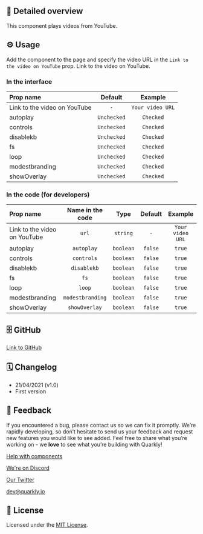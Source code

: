 ## 📖 Detailed overview

This component plays videos from YouTube.

## ⚙️ Usage

Add the component to the page and specify the video URL in the `Link to the video on YouTube` prop. Link to the video on YouTube.

### In the interface

| Prop name                    |   Default   |     Example      |
| :--------------------------- | :---------: | :--------------: |
| Link to the video on YouTube |     `-`     | `Your video URL` |
| autoplay                     | `Unchecked` |    `Checked`     |
| controls                     | `Unchecked` |    `Checked`     |
| disablekb                    | `Unchecked` |    `Checked`     |
| fs                           | `Unchecked` |    `Checked`     |
| loop                         | `Unchecked` |    `Checked`     |
| modestbranding               | `Unchecked` |    `Checked`     |
| showOverlay                  | `Unchecked` |    `Checked`     |

### In the code (for developers)

| Prop name                    | Name in the code |   Type    | Default |     Example      |
| :--------------------------- | :--------------: | :-------: | :-----: | :--------------: |
| Link to the video on YouTube |      `url`       | `string`  |   `-`   | `Your video URL` |
| autoplay                     |    `autoplay`    | `boolean` | `false` |      `true`      |
| controls                     |    `controls`    | `boolean` | `false` |      `true`      |
| disablekb                    |   `disablekb`    | `boolean` | `false` |      `true`      |
| fs                           |       `fs`       | `boolean` | `false` |      `true`      |
| loop                         |      `loop`      | `boolean` | `false` |      `true`      |
| modestbranding               | `modestbranding` | `boolean` | `false` |      `true`      |
| showOverlay                  |  `showOverlay`   | `boolean` | `false` |      `true`      |

## 🗄 GitHub

[Link to GitHub](https://github.com/quarkly/community-kit/tree/master/src/YouTube)

## 🗓 Changelog

-   21/04/2021 (v1.0)
-   First version

## 📮 Feedback

If you encountered a bug, please contact us so we can fix it promptly. We’re rapidly developing, so don’t hesitate to send us your feedback and request new features you would like to see added. Feel free to share what you’re working on - we **love** to see what you’re building with Quarkly!

[Help with components](https://community.quarkly.io/c/requests/11)

[We're on Discord](https://discord.gg/SuF9vCMJGW)

[Our Twitter](https://twitter.com/quarklyapp)

[dev@quarkly.io](mailto:dev@quarkly.io)

## 📝 License

Licensed under the [MIT License](./LICENSE).
